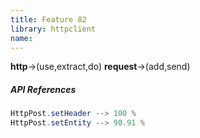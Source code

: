 ```yaml
---
title: Feature 82
library: httpclient
name: 
---
```


**http**->(use,extract,do) **request**->(add,send) 

##### API References

```java
HttpPost.setHeader --> 100 %
HttpPost.setEntity --> 90.91 %
```
